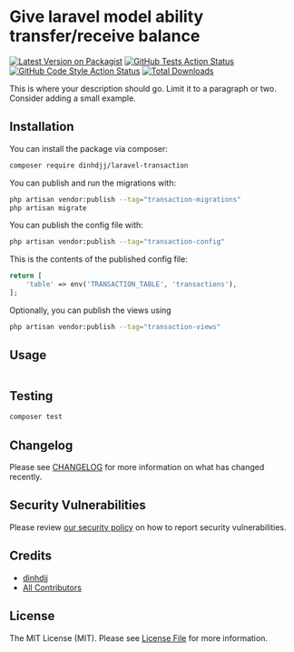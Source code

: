 # Give laravel model ability transfer/receive balance

[![Latest Version on Packagist](https://img.shields.io/packagist/v/dinhdjj/laravel-transaction.svg?style=flat-square)](https://packagist.org/packages/dinhdjj/laravel-transaction)
[![GitHub Tests Action Status](https://img.shields.io/github/workflow/status/dinhdjj/laravel-transaction/run-tests?label=tests)](https://github.com/dinhdjj/laravel-transaction/actions?query=workflow%3Arun-tests+branch%3Amain)
[![GitHub Code Style Action Status](https://img.shields.io/github/workflow/status/dinhdjj/laravel-transaction/Check%20&%20fix%20styling?label=code%20style)](https://github.com/dinhdjj/laravel-transaction/actions?query=workflow%3A"Check+%26+fix+styling"+branch%3Amain)
[![Total Downloads](https://img.shields.io/packagist/dt/dinhdjj/laravel-transaction.svg?style=flat-square)](https://packagist.org/packages/dinhdjj/laravel-transaction)

This is where your description should go. Limit it to a paragraph or two. Consider adding a small example.

## Installation

You can install the package via composer:

```bash
composer require dinhdjj/laravel-transaction
```

You can publish and run the migrations with:

```bash
php artisan vendor:publish --tag="transaction-migrations"
php artisan migrate
```

You can publish the config file with:

```bash
php artisan vendor:publish --tag="transaction-config"
```

This is the contents of the published config file:

```php
return [
    'table' => env('TRANSACTION_TABLE', 'transactions'),
];
```

Optionally, you can publish the views using

```bash
php artisan vendor:publish --tag="transaction-views"
```

## Usage

```php
```

## Testing

```bash
composer test
```

## Changelog

Please see [CHANGELOG](CHANGELOG.md) for more information on what has changed recently.

## Security Vulnerabilities

Please review [our security policy](../../security/policy) on how to report security vulnerabilities.

## Credits

- [dinhdjj](https://github.com/dinhdjj)
- [All Contributors](../../contributors)

## License

The MIT License (MIT). Please see [License File](LICENSE.md) for more information.
